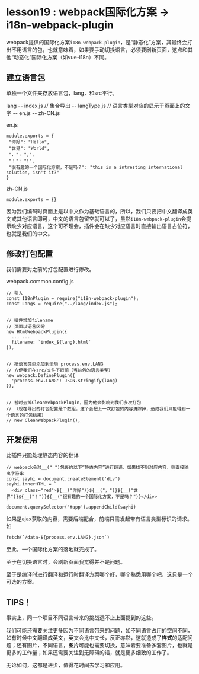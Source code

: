 # lesson19 : webpack国际化方案 -> i18n-webpack-plugin

webpack提供的国际化方案`i18n-webpack-plugin`，是“静态化”方案，其最终会打出不用语言的包，也就意味着，如果要手动切换语言，必须要刷新页面，这点和其他“动态化”国际化方案（如vue-i18n）不同。

## 建立语言包

单独一个文件夹存放语言包，lang，和src平行。

lang
 -- index.js // 集合导出
 -- langType.js // 语言类型对应的显示于页面上的文字
 -- en.js
 -- zh-CN.js

 en.js
 ```
 module.exports = {
  "你好": "Hello",
  "世界": "World",
  "，": ",",
  "！": "!",
  "很有趣的一个国际化方案，不是吗？": "this is a intresting international solution, isn't it?"
}
 ```

 zh-CN.js
 ```
 module.exports = {}
 ```

 因为我们编码时页面上是以中文作为基础语言的，所以，我们只要把中文翻译成英文或其他语言即可，中文的语言包留空就可以了，虽然`i18n-webpack-plugin`会提示缺少对应语言，这个可不理会，插件会在缺少对应语言时直接输出语言占位符，也就是我们的中文。

## 修改打包配置

我们需要对之前的打包配置进行修改。

webpack.common.config.js
```
// 引入
const I18nPlugin = require("i18n-webpack-plugin");
const Langs = require("../lang/index.js");


// 插件增加filename
// 页面以语言区分
new HtmlWebpackPlugin({
  ... ...
  filename: `index_${lang}.html`
}),


// 把语言类型添加到全局 process.env.LANG
// 方便我们在src/文件下取值（当前包的语言类型）
new webpack.DefinePlugin({
  'process.env.LANG': JSON.stringify(lang)
}),


// 暂时去掉CleanWebpackPlugin，因为他会影响到我们多次打包
// （现在导出的打包配置是个数组，这个会把上一次打包的内容清除掉，造成我们只能得到一个语言的打包结果）
// new CleanWebpackPlugin(),
```

## 开发使用

此插件只能处理静态内容的翻译
```
// webpack会对__(" ")包裹的以下“静态内容”进行翻译，如果找不到对应内容，则直接输出字符串
const sayhi = document.createElement('div')
sayhi.innerHTML = `
  <div class="red">${__("你好")}${__("，")}${__("世界")}${__("！")}${__("很有趣的一个国际化方案，不是吗？")}</div>
`
document.querySelector('#app').appendChild(sayhi)
```

如果是ajax获取的内容，需要后端配合，前端只需发起带有语言类型标识的请求。如
```
fetch(`/data-${process.env.LANG}.json`)
```

至此，一个国际化方案的落地就完成了。

至于在切换语言时，会刷新页面我觉得并不是问题。

至于是编译时进行翻译和运行时翻译方案哪个好，哪个熟悉用哪个吧，这只是一个可选的方案。

## TIPS！

事实上，同一个项目不同语言带来的挑战远不止上面提到的这些。

我们可能还需要关注更多因为不同语言带来的问题，如不同语言占用的空间不同，如有时候中文翻译成英文，英文会比中文长，反正亦然，这就造成了**样式**的适配问题；还有图片，不同语言，**图片**可能也需要切换，意味着要准备多套图片，也就是更多的工作量；如果还需要关注到无障碍的话，就是更多细致的工作了。

无论如何，这都是进步，值得花时间去学习和应用。
